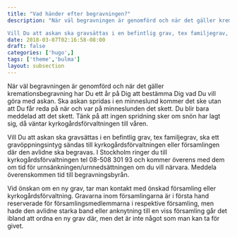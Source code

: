 ```yaml
---
title: "Vad händer efter begravningen?"
description: "När väl begravningen är genomförd och när det gäller kremationsbegravning har Du ett år på Dig att bestämma Dig vad Du vill göra med askan. Ska askan spridas i en minneslund kommer det ske utan att Du får reda på när och var på minneslunden det skett. Du blir bara meddelad att det skett. Tänk på att ingen spridning sker om snön har lagt sig, då väntar kyrkogårdsförvaltningen till våren.

Vill Du att askan ska gravsättas i en befintlig grav, tex familjegrav, ska ett gravöppningsintyg sändas till kyrkogårdsförvaltningen eller församlingen där den avlidne ska begravas. I Stockholm ringer du till kyrkogårdsförvaltningen tel 08-508 301 93 och kommer överens med dem om tid för urnsänkningen/urnnedsättningen om du vill närvara. Meddela överenskommen tid till begravningsbyrån."
date: 2018-03-07T02:16:58-08:00
draft: false
categories: ['hugo',]
tags: ['theme','bulma']
layout: subsection
---
```




När väl begravningen är genomförd och när det gäller kremationsbegravning har Du ett år på Dig att bestämma Dig vad Du vill göra med askan. Ska askan spridas i en minneslund kommer det ske utan att Du får reda på när och var på minneslunden det skett. Du blir bara meddelad att det skett. Tänk på att ingen spridning sker om snön har lagt sig, då väntar kyrkogårdsförvaltningen till våren.

Vill Du att askan ska gravsättas i en befintlig grav, tex familjegrav, ska ett gravöppningsintyg sändas till kyrkogårdsförvaltningen eller församlingen där den avlidne ska begravas. I Stockholm ringer du till kyrkogårdsförvaltningen tel 08-508 301 93 och kommer överens med dem om tid för urnsänkningen/urnnedsättningen om du vill närvara. Meddela överenskommen tid till begravningsbyrån.

Vid önskan om en ny grav, tar man kontakt med önskad församling eller kyrkogårdsförvaltning. Gravarna inom församlingarna är i första hand reserverade för församlingsmedlemmarna i respektive församling, men hade den avlidne starka band eller anknytning till en viss församling går det ibland att ordna en ny grav där, men det är inte något som man kan ta för givet.

